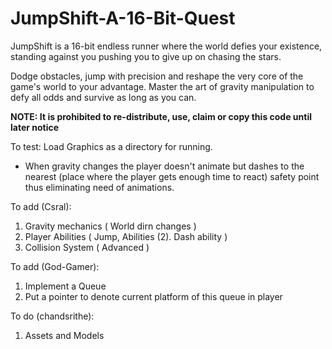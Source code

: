 # JumpShift-A-16-Bit-Quest 

JumpShift is a 16-bit endless runner where the world defies your existence, standing against you pushing you to give up on chasing the stars.

Dodge obstacles, jump with precision and reshape the very core of the game's world to your advantage. Master the art of gravity manipulation to defy all odds and survive as long as you can.

**NOTE: It is prohibited to re-distribute, use, claim or copy this code until later notice**

To test: Load Graphics as a directory for running.

* When gravity changes the player doesn't animate but dashes to the nearest (place where the player gets enough time to react) safety point thus eliminating need of animations.

To add (Csral):
1) Gravity mechanics ( World dirn changes )
2) Player Abilities ( Jump, Abilities (2). Dash ability )
3) Collision System ( Advanced )

To add (God-Gamer):
1) Implement a Queue
2) Put a pointer to denote current platform of this queue in player

To do (chandsrithe):
1) Assets and Models
